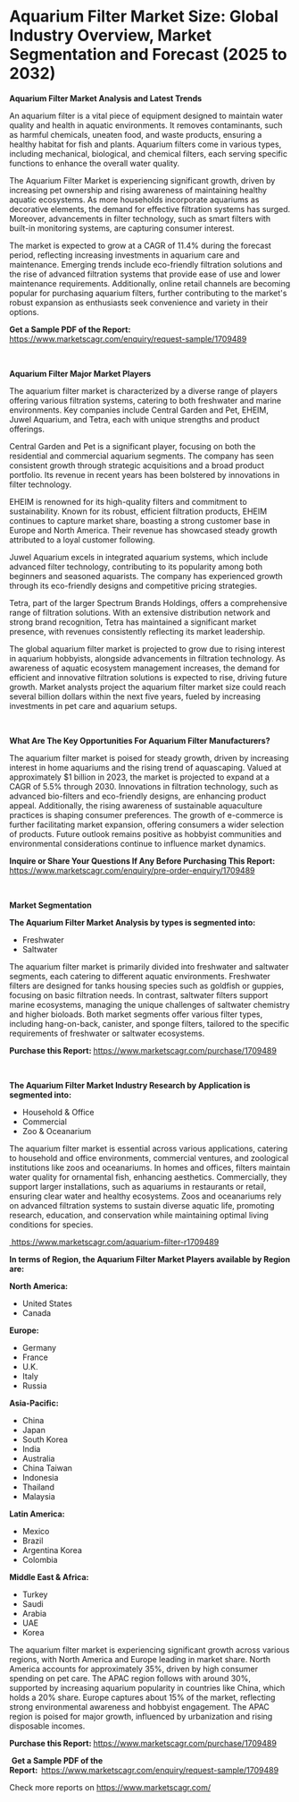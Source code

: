 <p><h1>Aquarium Filter Market Size: Global Industry Overview, Market Segmentation and Forecast (2025 to 2032)</h1></p><p><strong>Aquarium Filter Market Analysis and Latest Trends</strong></p>
<p><p>An aquarium filter is a vital piece of equipment designed to maintain water quality and health in aquatic environments. It removes contaminants, such as harmful chemicals, uneaten food, and waste products, ensuring a healthy habitat for fish and plants. Aquarium filters come in various types, including mechanical, biological, and chemical filters, each serving specific functions to enhance the overall water quality.</p><p>The Aquarium Filter Market is experiencing significant growth, driven by increasing pet ownership and rising awareness of maintaining healthy aquatic ecosystems. As more households incorporate aquariums as decorative elements, the demand for effective filtration systems has surged. Moreover, advancements in filter technology, such as smart filters with built-in monitoring systems, are capturing consumer interest.</p><p>The market is expected to grow at a CAGR of 11.4% during the forecast period, reflecting increasing investments in aquarium care and maintenance. Emerging trends include eco-friendly filtration solutions and the rise of advanced filtration systems that provide ease of use and lower maintenance requirements. Additionally, online retail channels are becoming popular for purchasing aquarium filters, further contributing to the market's robust expansion as enthusiasts seek convenience and variety in their options.</p></p>
<p><strong>Get a Sample PDF of the Report:&nbsp;</strong> <a href="https://www.marketscagr.com/enquiry/request-sample/1709489?utm_campaign=1944&utm_medium=2&utm_source=Github&utm_content=ia&utm_term=10012025&utm_id=aquarium-filter">https://www.marketscagr.com/enquiry/request-sample/1709489</a></p>
<p>&nbsp;</p>
<p><strong>Aquarium Filter Major Market Players</strong></p>
<p><p>The aquarium filter market is characterized by a diverse range of players offering various filtration systems, catering to both freshwater and marine environments. Key companies include Central Garden and Pet, EHEIM, Juwel Aquarium, and Tetra, each with unique strengths and product offerings.</p><p>Central Garden and Pet is a significant player, focusing on both the residential and commercial aquarium segments. The company has seen consistent growth through strategic acquisitions and a broad product portfolio. Its revenue in recent years has been bolstered by innovations in filter technology.</p><p>EHEIM is renowned for its high-quality filters and commitment to sustainability. Known for its robust, efficient filtration products, EHEIM continues to capture market share, boasting a strong customer base in Europe and North America. Their revenue has showcased steady growth attributed to a loyal customer following.</p><p>Juwel Aquarium excels in integrated aquarium systems, which include advanced filter technology, contributing to its popularity among both beginners and seasoned aquarists. The company has experienced growth through its eco-friendly designs and competitive pricing strategies.</p><p>Tetra, part of the larger Spectrum Brands Holdings, offers a comprehensive range of filtration solutions. With an extensive distribution network and strong brand recognition, Tetra has maintained a significant market presence, with revenues consistently reflecting its market leadership.</p><p>The global aquarium filter market is projected to grow due to rising interest in aquarium hobbyists, alongside advancements in filtration technology. As awareness of aquatic ecosystem management increases, the demand for efficient and innovative filtration solutions is expected to rise, driving future growth. Market analysts project the aquarium filter market size could reach several billion dollars within the next five years, fueled by increasing investments in pet care and aquarium setups.</p></p>
<p>&nbsp;</p>
<p><strong>What Are The Key Opportunities For Aquarium Filter Manufacturers?</strong></p>
<p><p>The aquarium filter market is poised for steady growth, driven by increasing interest in home aquariums and the rising trend of aquascaping. Valued at approximately $1 billion in 2023, the market is projected to expand at a CAGR of 5.5% through 2030. Innovations in filtration technology, such as advanced bio-filters and eco-friendly designs, are enhancing product appeal. Additionally, the rising awareness of sustainable aquaculture practices is shaping consumer preferences. The growth of e-commerce is further facilitating market expansion, offering consumers a wider selection of products. Future outlook remains positive as hobbyist communities and environmental considerations continue to influence market dynamics.</p></p>
<p><strong>Inquire or Share Your Questions If Any Before Purchasing This Report:</strong> <a href="https://www.marketscagr.com/enquiry/pre-order-enquiry/1709489?utm_campaign=1944&utm_medium=2&utm_source=Github&utm_content=ia&utm_term=10012025&utm_id=aquarium-filter">https://www.marketscagr.com/enquiry/pre-order-enquiry/1709489</a></p>
<p>&nbsp;</p>
<p><strong>Market Segmentation</strong></p>
<p><strong>The Aquarium Filter Market Analysis by types is segmented into:</strong></p>
<p><ul><li>Freshwater</li><li>Saltwater</li></ul></p>
<p><p>The aquarium filter market is primarily divided into freshwater and saltwater segments, each catering to different aquatic environments. Freshwater filters are designed for tanks housing species such as goldfish or guppies, focusing on basic filtration needs. In contrast, saltwater filters support marine ecosystems, managing the unique challenges of saltwater chemistry and higher bioloads. Both market segments offer various filter types, including hang-on-back, canister, and sponge filters, tailored to the specific requirements of freshwater or saltwater ecosystems.</p></p>
<p><strong>Purchase this Report:&nbsp;</strong><a href="https://www.marketscagr.com/purchase/1709489?utm_campaign=1944&utm_medium=2&utm_source=Github&utm_content=ia&utm_term=10012025&utm_id=aquarium-filter">https://www.marketscagr.com/purchase/1709489</a></p>
<p>&nbsp;</p>
<p><strong>The Aquarium Filter Market Industry Research by Application is segmented into:</strong></p>
<p><ul><li>Household & Office</li><li>Commercial</li><li>Zoo & Oceanarium</li></ul></p>
<p><p>The aquarium filter market is essential across various applications, catering to household and office environments, commercial ventures, and zoological institutions like zoos and oceanariums. In homes and offices, filters maintain water quality for ornamental fish, enhancing aesthetics. Commercially, they support larger installations, such as aquariums in restaurants or retail, ensuring clear water and healthy ecosystems. Zoos and oceanariums rely on advanced filtration systems to sustain diverse aquatic life, promoting research, education, and conservation while maintaining optimal living conditions for species.</p></p>
<p><a href="https://www.marketscagr.com/aquarium-filter-r1709489?utm_campaign=1944&utm_medium=2&utm_source=Github&utm_content=ia&utm_term=10012025&utm_id=aquarium-filter">&nbsp;https://www.marketscagr.com/aquarium-filter-r1709489</a></p>
<p><strong>In terms of Region, the Aquarium Filter Market Players available by Region are:</strong></p>
<p>
    <p> <strong> North America: </strong>
        <ul>
            <li>United States</li>
            <li>Canada</li>
        </ul>
        </p> 
    <p> <strong> Europe: </strong>
        <ul>
            <li>Germany</li>
            <li>France</li>
            <li>U.K.</li>
            <li>Italy</li>
            <li>Russia</li>
        </ul>
        </p> 
    <p> <strong> Asia-Pacific: </strong>
        <ul>
            <li>China</li>
            <li>Japan</li>
            <li>South Korea</li>
            <li>India</li>
            <li>Australia</li>
            <li>China Taiwan</li>
            <li>Indonesia</li>
            <li>Thailand</li>
            <li>Malaysia</li>
        </ul>
        </p> 
    <p> <strong> Latin America: </strong>
        <ul>
            <li>Mexico</li>
            <li>Brazil</li>
            <li>Argentina Korea</li>
            <li>Colombia</li>
        </ul>
        </p> 
    <p> <strong> Middle East & Africa: </strong>
        <ul>
            <li>Turkey</li>
            <li>Saudi</li>
            <li>Arabia</li>
            <li>UAE</li>
            <li>Korea</li>
        </ul>
    </p>
    </p>
<p><p>The aquarium filter market is experiencing significant growth across various regions, with North America and Europe leading in market share. North America accounts for approximately 35%, driven by high consumer spending on pet care. The APAC region follows with around 30%, supported by increasing aquarium popularity in countries like China, which holds a 20% share. Europe captures about 15% of the market, reflecting strong environmental awareness and hobbyist engagement. The APAC region is poised for major growth, influenced by urbanization and rising disposable incomes.</p></p>
<p><strong>Purchase this Report: </strong><a href="https://www.marketscagr.com/purchase/1709489?utm_campaign=1944&utm_medium=2&utm_source=Github&utm_content=ia&utm_term=10012025&utm_id=aquarium-filter">https://www.marketscagr.com/purchase/1709489</a></p>
<p>&nbsp;<strong>Get a Sample PDF of the Report:&nbsp;&nbsp;</strong><a href="https://www.marketscagr.com/enquiry/request-sample/1709489?utm_campaign=1944&utm_medium=2&utm_source=Github&utm_content=ia&utm_term=10012025&utm_id=aquarium-filter">https://www.marketscagr.com/enquiry/request-sample/1709489</a></p>
<p><strong></strong></p>
<p>Check more reports on <a href="https://www.marketscagr.com/?utm_campaign=1944&utm_medium=2&utm_source=Github&utm_content=ia&utm_term=10012025&utm_id=aquarium-filter">https://www.marketscagr.com/</a></p>
